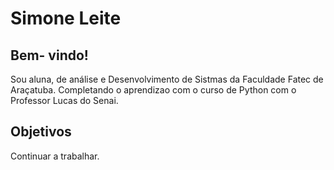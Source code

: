 # Simone Leite

## Bem- vindo!

Sou aluna, de análise e Desenvolvimento de Sistmas da Faculdade Fatec de Araçatuba. Completando o aprendizao com o curso de Python com o Professor Lucas do Senai.

## Objetivos

Continuar a trabalhar.